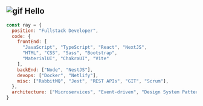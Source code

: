 
##  ![gif](https://yokai.crd.co//assets/images/gallery15/e9dfa3ef.gif?v=b4df531c) Hello

```javascript
const ray = {
  position: "Fullstack Developer",
  code: {
    frontEnd: [
      "JavaScript", "TypeScript", "React", "NextJS",
      "HTML", "CSS", "Sass", "Bootstrap",
      "MaterialUI", "ChakraUI", "Vite"
    ],
    backEnd: ["Node", "NestJS"],
    devops: ["Docker", "Netlify"],
    misc: ["RabbitMQ", "Jest", "REST APIs", "GIT", "Scrum"],
  },
  architecture: ["Microservices", "Event-driven", "Design System Pattern"],
}

```
